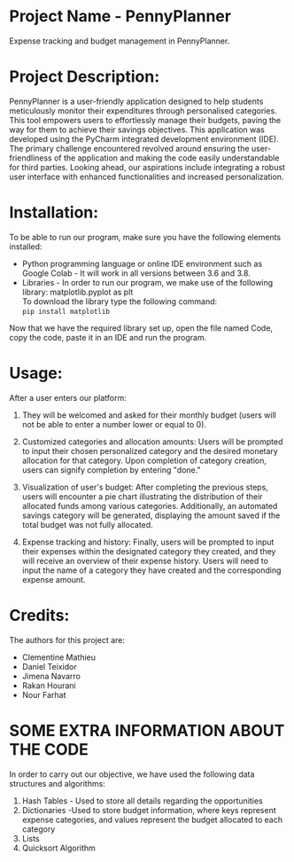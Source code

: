 # Project Name - PennyPlanner

Expense tracking and budget management in PennyPlanner.

# Project Description:

PennyPlanner is a user-friendly application designed to help students meticulously monitor their expenditures through personalised categories. This tool empowers users to effortlessly manage their budgets, paving the way for them to achieve their savings objectives.
This application was developed using the PyCharm integrated development environment (IDE). The primary challenge encountered revolved around ensuring the user-friendliness of the application and making the code easily understandable for third parties. Looking ahead, our aspirations include integrating a robust user interface with enhanced functionalities and increased personalization.

# Installation:

To be able to run our program, make sure you have the following elements installed:

  - Python programming language or online IDE environment such as Google Colab - It will work in all versions between 3.6 and 3.8. 
  - Libraries - In order to run our program, we make use of the following library: matplotlib.pyplot as plt  
        To download the library type the following command:   
    ```pip install matplotlib ``` 
  
  Now that we have the required library set up, open the file named Code, copy the code, paste it in an IDE and run the program. 

# Usage:

After a user enters our platform:

1) They will be welcomed and asked for their monthly budget (users will not be able to enter a number lower or equal to 0).
 

2) Customized categories and allocation amounts: Users will be prompted to input their chosen personalized category and the desired monetary allocation for that category. Upon completion of category creation, users can signify completion by entering "done."


3) Visualization of user's budget: After completing the previous steps, users will encounter a pie chart illustrating the distribution of their allocated funds among various categories. Additionally, an automated savings category will be generated, displaying the amount saved if the total budget was not fully allocated.


4) Expense tracking and history: Finally, users will be prompted to input their expenses within the designated category they created, and they will receive an overview of their expense history. Users will need to input the name of a category they have created and the corresponding expense amount.




# Credits:
The authors for this project are:   

- Clementine Mathieu 
- Daniel Teixidor
- Jimena Navarro
- Rakan Hourani 
- Nour Farhat

# SOME EXTRA INFORMATION ABOUT THE CODE
In order to carry out our objective, we have used the following data structures and algorithms:

  1. Hash Tables - Used to store all details regarding the opportunities
  2.  Dictionaries -Used to store budget information, where keys represent expense categories, and values represent the budget allocated to each category
  3. Lists
  4. Quicksort Algorithm 
 

